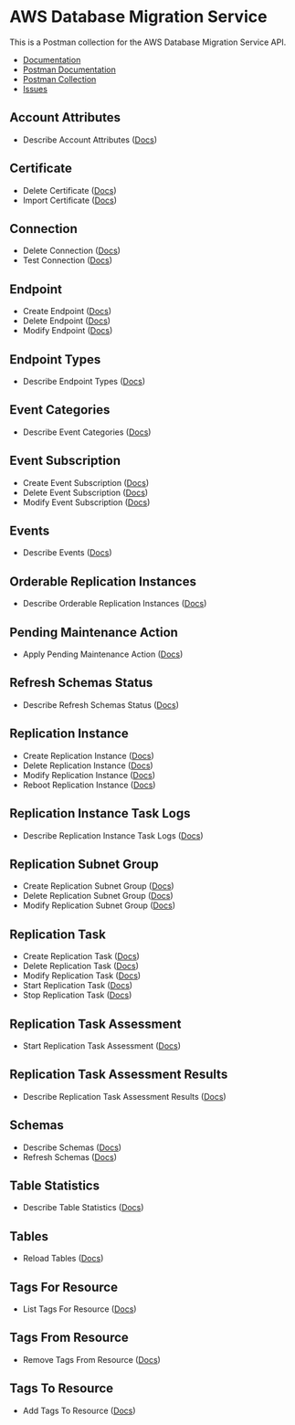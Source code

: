 # AWS Database Migration Service
This is a Postman collection for the AWS Database Migration Service API.

- [Documentation](https://docs.aws.amazon.com/dms/latest/APIReference/Welcome.html)
- [Postman Documentation](https://documenter.getpostman.com/view/35240/SW7aY7ks)
- [Postman Collection](https://www.getpostman.com/collections/bf42c72f1f9b0ed44c6f)
- [Issues](https://github.com/api-evangelist/aws/labels/CloudWatch)

## Account Attributes
 - Describe Account Attributes ([Docs](http://docs.aws.amazon.com/dms/latest/APIReference/API_TestConnection.html))
## Certificate
 - Delete Certificate ([Docs](http://docs.aws.amazon.com/dms/latest/APIReference/API_TestConnection.html))
 - Import Certificate ([Docs](http://docs.aws.amazon.com/dms/latest/APIReference/API_TestConnection.html))
## Connection
 - Delete Connection ([Docs](http://docs.aws.amazon.com/dms/latest/APIReference/API_TestConnection.html))
 - Test Connection ([Docs](http://docs.aws.amazon.com/dms/latest/APIReference/API_TestConnection.html))
## Endpoint
 - Create Endpoint ([Docs](http://docs.aws.amazon.com/dms/latest/APIReference/API_TestConnection.html))
 - Delete Endpoint ([Docs](http://docs.aws.amazon.com/dms/latest/APIReference/API_TestConnection.html))
 - Modify Endpoint ([Docs](http://docs.aws.amazon.com/dms/latest/APIReference/API_TestConnection.html))
## Endpoint Types
 - Describe Endpoint Types ([Docs](http://docs.aws.amazon.com/dms/latest/APIReference/API_TestConnection.html))
## Event Categories
 - Describe Event Categories ([Docs](http://docs.aws.amazon.com/dms/latest/APIReference/API_TestConnection.html))
## Event Subscription
 - Create Event Subscription ([Docs](http://docs.aws.amazon.com/dms/latest/APIReference/API_TestConnection.html))
 - Delete Event Subscription ([Docs](http://docs.aws.amazon.com/dms/latest/APIReference/API_TestConnection.html))
 - Modify Event Subscription ([Docs](http://docs.aws.amazon.com/dms/latest/APIReference/API_TestConnection.html))
## Events
 - Describe Events ([Docs](http://docs.aws.amazon.com/dms/latest/APIReference/API_TestConnection.html))
## Orderable Replication Instances
 - Describe Orderable Replication Instances ([Docs](http://docs.aws.amazon.com/dms/latest/APIReference/API_TestConnection.html))
## Pending Maintenance Action
 - Apply Pending Maintenance Action ([Docs](http://docs.aws.amazon.com/dms/latest/APIReference/API_TestConnection.html))
## Refresh Schemas Status
 - Describe Refresh Schemas Status ([Docs](http://docs.aws.amazon.com/dms/latest/APIReference/API_TestConnection.html))
## Replication Instance
 - Create Replication Instance ([Docs](http://docs.aws.amazon.com/dms/latest/APIReference/API_TestConnection.html))
 - Delete Replication Instance ([Docs](http://docs.aws.amazon.com/dms/latest/APIReference/API_TestConnection.html))
 - Modify Replication Instance ([Docs](http://docs.aws.amazon.com/dms/latest/APIReference/API_TestConnection.html))
 - Reboot Replication Instance ([Docs](http://docs.aws.amazon.com/dms/latest/APIReference/API_TestConnection.html))
## Replication Instance Task Logs
 - Describe Replication Instance Task Logs ([Docs](http://docs.aws.amazon.com/dms/latest/APIReference/API_TestConnection.html))
## Replication Subnet Group
 - Create Replication Subnet Group ([Docs](http://docs.aws.amazon.com/dms/latest/APIReference/API_TestConnection.html))
 - Delete Replication Subnet Group ([Docs](http://docs.aws.amazon.com/dms/latest/APIReference/API_TestConnection.html))
 - Modify Replication Subnet Group ([Docs](http://docs.aws.amazon.com/dms/latest/APIReference/API_TestConnection.html))
## Replication Task
 - Create Replication Task ([Docs](http://docs.aws.amazon.com/dms/latest/APIReference/API_TestConnection.html))
 - Delete Replication Task ([Docs](http://docs.aws.amazon.com/dms/latest/APIReference/API_TestConnection.html))
 - Modify Replication Task ([Docs](http://docs.aws.amazon.com/dms/latest/APIReference/API_TestConnection.html))
 - Start Replication Task ([Docs](http://docs.aws.amazon.com/dms/latest/APIReference/API_TestConnection.html))
 - Stop Replication Task ([Docs](http://docs.aws.amazon.com/dms/latest/APIReference/API_TestConnection.html))
## Replication Task Assessment
 - Start Replication Task Assessment ([Docs](http://docs.aws.amazon.com/dms/latest/APIReference/API_TestConnection.html))
## Replication Task Assessment Results
 - Describe Replication Task Assessment Results ([Docs](http://docs.aws.amazon.com/dms/latest/APIReference/API_TestConnection.html))
## Schemas
 - Describe Schemas ([Docs](http://docs.aws.amazon.com/dms/latest/APIReference/API_TestConnection.html))
 - Refresh Schemas ([Docs](http://docs.aws.amazon.com/dms/latest/APIReference/API_TestConnection.html))
## Table Statistics
 - Describe Table Statistics ([Docs](http://docs.aws.amazon.com/dms/latest/APIReference/API_TestConnection.html))
## Tables
 - Reload Tables ([Docs](http://docs.aws.amazon.com/dms/latest/APIReference/API_TestConnection.html))
## Tags For Resource
 - List Tags For Resource ([Docs](http://docs.aws.amazon.com/dms/latest/APIReference/API_TestConnection.html))
## Tags From Resource
 - Remove Tags From Resource ([Docs](http://docs.aws.amazon.com/dms/latest/APIReference/API_TestConnection.html))
## Tags To Resource
 - Add Tags To Resource ([Docs](http://docs.aws.amazon.com/dms/latest/APIReference/API_TestConnection.html))
